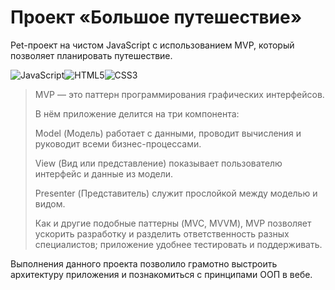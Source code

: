 # Проект «Большое путешествие»

Pet-проект на чистом JavaScript с использованием MVP, который позволяет планировать путешествие.

![JavaScript](https://img.shields.io/badge/javascript-%23323330.svg?style=for-the-badge&logo=javascript&logoColor=%23F7DF1E)![HTML5](https://img.shields.io/badge/html5-%23E34F26.svg?style=for-the-badge&logo=html5&logoColor=white)![CSS3](https://img.shields.io/badge/css3-%231572B6.svg?style=for-the-badge&logo=css3&logoColor=white)

<blockquote>
MVP — это паттерн программирования графических интерфейсов.

В нём приложение делится на три компонента:

Model (Модель) работает с данными, проводит вычисления и руководит всеми бизнес-процессами.

View (Вид или представление) показывает пользователю интерфейс и данные из модели.

Presenter (Представитель) служит прослойкой между моделью и видом.

Как и другие подобные паттерны (MVC, MVVM), MVP позволяет ускорить разработку и разделить ответственность разных специалистов; приложение удобнее тестировать и поддерживать.
</blockquote>

Выполнения данного проекта позволило грамотно выстроить архитектуру приложения и познакомиться с принципами ООП в вебе.


